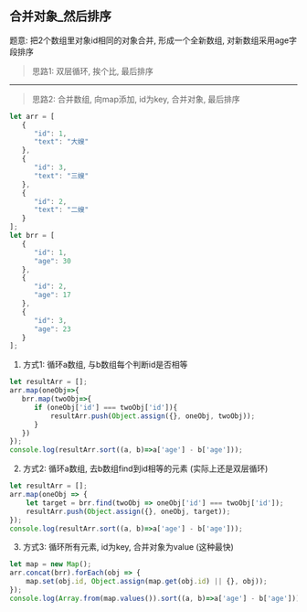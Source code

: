## 合并对象_然后排序
题意: 把2个数组里对象id相同的对象合并, 形成一个全新数组, 对新数组采用age字段排序 <br>
> 思路1: 双层循环, 挨个比, 最后排序
---
> 思路2: 合并数组, 向map添加, id为key, 合并对象, 最后排序 <br>
~~~ js
let arr = [
   {
      "id": 1,
      "text": "大嫂"
   },
   {
      "id": 3,
      "text": "三嫂"
   },
   {
      "id": 2,
      "text": "二嫂"
   }
];
let brr = [
   {
      "id": 1,
      "age": 30
   },
   {
      "id": 2,
      "age": 17
   },
   {
      "id": 3,
      "age": 23
   }
];
~~~
1. 方式1: 循环a数组, 与b数组每个判断id是否相等
~~~ js
let resultArr = [];
arr.map(oneObj=>{
   brr.map(twoObj=>{
      if (oneObj['id'] === twoObj['id']){
          resultArr.push(Object.assign({}, oneObj, twoObj));
      }
   })
});
console.log(resultArr.sort((a, b)=>a['age'] - b['age']));
~~~ 
2. 方式2: 循环a数组, 去b数组find到id相等的元素 (实际上还是双层循环)
~~~ js
let resultArr = [];
arr.map(oneObj => {
    let target = brr.find(twoObj => oneObj['id'] === twoObj['id']);
    resultArr.push(Object.assign({}, oneObj, target));
});
console.log(resultArr.sort((a, b)=>a['age'] - b['age']));
~~~
3. 方式3: 循环所有元素, id为key, 合并对象为value (这种最快)
~~~ js
let map = new Map();
arr.concat(brr).forEach(obj => {
    map.set(obj.id, Object.assign(map.get(obj.id) || {}, obj));
});
console.log(Array.from(map.values()).sort((a, b)=>a['age'] - b['age']));
~~~